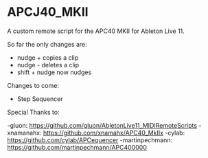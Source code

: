 # APCJ40_MKII

A custom remote script for the APC40 MKII for Ableton Live 11. 

So far the only changes are: 

- nudge + copies a clip 
- nudge - deletes a clip 
- shift + nudge now nudges 

Changes to come: 

- Step Sequencer 

Special Thanks to: 

-gluon: https://github.com/gluon/AbletonLive11_MIDIRemoteScripts
-xnamanahx: https://github.com/xnamahx/APC40_MkIIx
-cylab: https://github.com/cylab/APCequencer
-martinpechmann: https://github.com/martinpechmann/APC400000

